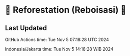 
# 🌳 Reforestation (Reboisasi) 🌲

## Last Updated

GitHub Actions time: Tue Nov  5 07:18:28 UTC 2024

Indonesia/Jakarta time: Tue Nov  5 14:18:28 WIB 2024
